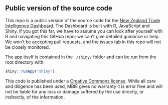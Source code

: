 ## Public version of the source code
This repo is a public version of the source code for the [New Zealand Trade Intelligence Dashboard](http://tradeintelligence.mbie.govt.nz). The Dashboard is built with R, JavaScript and Shiny. If you got this far, we have to assume you can look after yourself with R and navigating this GitHub repo; we can’t give detailed guidance or help. We won’t be accepting pull requests, and the issues tab in this repo will not be closely monitored.

The app itself is contained in the `./shiny/` folder and can be run from the root directory with:

```R
shiny::runApp("shiny")
```

This code is published under a [Creative Commons license](http://creativecommons.org/licenses/by/3.0/nz/). While all care and diligence has been used, MBIE gives no warranty it is error free and will not be liable for any loss or damage suffered by the use directly, or indirectly, of the information.
